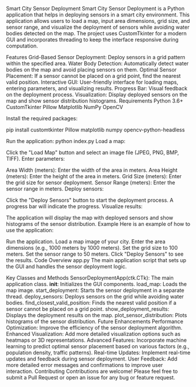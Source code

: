 Smart City Sensor Deployment
Smart City Sensor Deployment is a Python application that helps in deploying sensors in a smart city environment. This application allows users to load a map, input area dimensions, grid size, and sensor range, and visualize the deployment of sensors while avoiding water bodies detected on the map. The project uses CustomTkinter for a modern GUI and incorporates threading to keep the interface responsive during computation.

Features
Grid-Based Sensor Deployment: Deploy sensors in a grid pattern within the specified area.
Water Body Detection: Automatically detect water bodies on the map and avoid placing sensors on them.
Optimal Sensor Placement: If a sensor cannot be placed on a grid point, find the nearest valid position.
Interactive GUI: User-friendly interface for loading maps, entering parameters, and visualizing results.
Progress Bar: Visual feedback on the deployment process.
Visualization: Display deployed sensors on the map and show sensor distribution histograms.
Requirements
Python 3.6+
CustomTkinter
Pillow
Matplotlib
NumPy
OpenCV

Install the required packages:

pip install customtkinter Pillow matplotlib numpy opencv-python-headless

Run the application:
python index.py
Load a map:

Click the "Load Map" button and select an image file (JPEG, PNG, BMP, TIFF).
Enter parameters:

Area Width (meters): Enter the width of the area in meters.
Area Height (meters): Enter the height of the area in meters.
Grid Size (meters): Enter the grid size for sensor deployment.
Sensor Range (meters): Enter the sensor range in meters.
Deploy sensors:

Click the "Deploy Sensors" button to start the deployment process. A progress bar will indicate the progress.
Visualize results:

The application will display the map with deployed sensors and show histograms of the sensor distribution.
Example
Here is an example of how to use the application:

Run the application.
Load a map image of your city.
Enter the area dimensions (e.g., 1000 meters by 1000 meters).
Set the grid size to 100 meters.
Set the sensor range to 50 meters.
Click "Deploy Sensors" to see the results.
Code Overview
app.py
The main application script that sets up the GUI and handles the sensor deployment logic.

Key Classes and Methods
SensorDeploymentApp(ctk.CTk): The main application class.
__init__: Initializes the GUI components.
load_map: Loads the map image.
start_deployment: Starts the sensor deployment in a separate thread.
deploy_sensors: Deploys sensors on the grid while avoiding water bodies.
find_closest_valid_position: Finds the nearest valid position if a sensor cannot be placed on a grid point.
show_deployment_results: Displays the deployment results on the map.
plot_sensor_distribution: Plots histograms of the sensor distribution.
Future Enhancements
Performance Optimization: Improve the efficiency of the sensor deployment algorithm.
Enhanced Visualization: Add more detailed visualization options such as heatmaps or 3D representations.
Advanced Features: Incorporate machine learning to predict optimal sensor placement based on various factors (e.g., population density, traffic patterns).
Real-time Updates: Implement real-time updates and feedback during sensor deployment.
User Feedback: Add more detailed error messages and confirmations to improve user interaction.
Contributing
Contributions are welcome! Please feel free to submit a Pull Request or open an issue for any bug or feature request.
